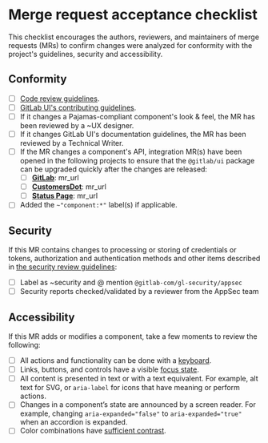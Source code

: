 # Merge request acceptance checklist

This checklist encourages the authors, reviewers, and maintainers of merge requests (MRs) to confirm
changes were analyzed for conformity with the project's guidelines, security and accessibility.

## Conformity

- [ ] [Code review guidelines](https://docs.gitlab.com/ee/development/code_review.html).
- [ ] [GitLab UI's contributing guidelines](https://gitlab.com/gitlab-org/gitlab-ui/-/blob/main/CONTRIBUTING.md).
- [ ] If it changes a Pajamas-compliant component's look & feel, the MR has been reviewed by a ~UX designer.
- [ ] If it changes GitLab UI's documentation guidelines, the MR has been reviewed by a Technical Writer.
- [ ] If the MR changes a component's API, integration MR(s) have been opened in the following
      projects to ensure that the `@gitlab/ui` package can be upgraded quickly after the changes are
      released:
  - [ ] **[GitLab](https://gitlab.com/gitlab-org/gitlab)**: mr_url
  - [ ] **[CustomersDot](https://gitlab.com/gitlab-org/customers-gitlab-com)**: mr_url
  - [ ] **[Status Page](https://gitlab.com/gitlab-org/status-page)**: mr_url
- [ ] Added the `~"component:*"` label(s) if applicable.

## Security

If this MR contains changes to processing or storing of credentials or tokens, authorization and
authentication methods and other items described in [the security review guidelines](https://about.gitlab.com/handbook/engineering/security/#when-to-request-a-security-review):

- [ ] Label as ~security and @ mention `@gitlab-com/gl-security/appsec`
- [ ] Security reports checked/validated by a reviewer from the AppSec team

## Accessibility

If this MR adds or modifies a component, take a few moments to review the following:

- [ ] All actions and functionality can be done with a [keyboard](https://design.gitlab.com/accessibility-audits/2-keyboard-only).
- [ ] Links, buttons, and controls have a visible [focus state](https://design.gitlab.com/accessibility-audits/2-keyboard-only#focus-states).
- [ ] All content is presented in text or with a text equivalent. For example, alt text for SVG, or
      `aria-label` for icons that have meaning or perform actions.
- [ ] Changes in a component’s state are announced by a screen reader. For example, changing
      `aria-expanded="false"` to `aria-expanded="true"` when an accordion is expanded.
- [ ] Color combinations have [sufficient contrast](https://design.gitlab.com/product-foundations/colors#accessibility).
